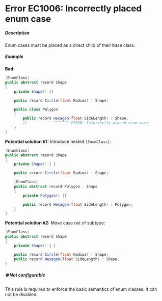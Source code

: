 # Error EC1006: Incorrectly placed enum case

##### Description
Enum cases must be placed as a direct child of their base class.

##### Example
**Bad:**

```cs
[EnumClass]
public abstract record Shape
{
    private Shape() {}

    public record Circle(float Radius) : Shape;

    public class Polygon
    {
        public record Hexagon(float SideLength) : Shape;
        //            ^^^^^^^ ERROR: Incorrectly placed enum case.
    }
}
```

**Potential solution #1:** Introduce nested `[EnumClass]`:

```cs
[EnumClass]
public abstract record Shape
{
    private Shape() { }

    public record Circle(float Radius) : Shape;

    [EnumClass]
    public abstract record Polygon : Shape
    {
        private Polygon() {}

        public record Hexagon(float SideLength) : Polygon;
    }
}
```

**Potential solution #2:** Move case out of subtype:

```cs
[EnumClass]
public abstract record Shape
{
    private Shape() { }

    public record Circle(float Radius) : Shape;
    public record Hexagon(float SideLength) : Shape;
}
```

##### ⛔ Not configurable
This rule is required to enforce the basic semantics of enum classes. It can not be disabled.